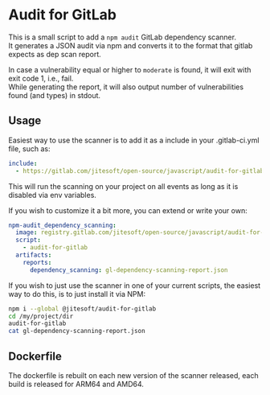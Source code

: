 # Audit for GitLab

This is a small script to add a `npm audit` GitLab dependency scanner.  
It generates a JSON audit via npm and converts it to the format that gitlab expects as dep scan report.  

In case a vulnerability equal or higher to `moderate` is found, it will exit with exit code 1, i.e., fail.  
While generating the report, it will also output number of vulnerabilities found (and types) in stdout.

## Usage

Easiest way to use the scanner is to add it as a include in your .gitlab-ci.yml file, such as:

```yaml
include:
  - https://gitlab.com/jitesoft/open-source/javascript/audit-for-gitlab/raw/master/scan.yml
```

This will run the scanning on your project on all events as long as it is disabled via env variables.

If you wish to customize it a bit more, you can extend or write your own:

```yaml
npm-audit_dependency_scanning:
  image: registry.gitlab.com/jitesoft/open-source/javascript/audit-for-gitlab:1
  script:
    - audit-for-gitlab
  artifacts:
    reports:
      dependency_scanning: gl-dependency-scanning-report.json
```

If you wish to just use the scanner in one of your current scripts, the easiest way to do this, is to just install it via NPM:

```sh
npm i --global @jitesoft/audit-for-gitlab
cd /my/project/dir
audit-for-gitlab
cat gl-dependency-scanning-report.json
```

## Dockerfile

The dockerfile is rebuilt on each new version of the scanner released, each build is released for ARM64 and AMD64.  
